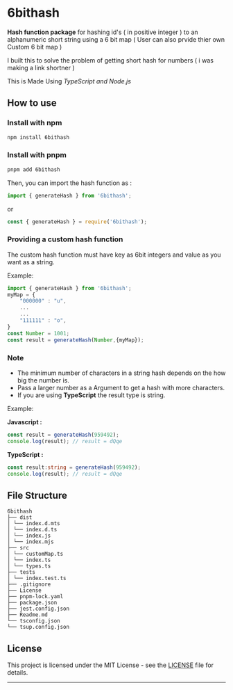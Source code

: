 # 6bithash 

**Hash function package** for hashing id's ( in positive integer ) to an alphanumeric short string using a 6 bit map ( User can also prvide thier own Custom 6 bit map ) 

I built this to solve the problem of getting short hash for numbers ( i was making a link shortner )

This is Made Using *TypeScript and Node.js*

## How to use


### Install with npm

```bash
npm install 6bithash
```

### Install with pnpm
```bash
pnpm add 6bithash
```

Then, you can import the hash function as :

```js
import { generateHash } from '6bithash';
```
or

```js
const { generateHash } = require('6bithash');
```
### Providing a custom hash function

The custom hash function must have key as 6bit integers and value as you want as a string. 

Example: 
```js
import { generateHash } from '6bithash';
myMap = {
    "000000" : "u",
    ...
    ...
    "111111" : "o",
}
const Number = 1001;
const result = generateHash(Number,{myMap});
```

### Note

- The minimum number of characters in a string hash depends on the how big the number is.
- Pass a larger number as a Argument to get a hash with more characters.
- If you are using **TypeScript** the result type is string.

Example: 

**Javascript :** 
```js
const result = generateHash(959492);
console.log(result); // result = dQqe
```
**TypeScript :**
```ts
const result:string = generateHash(959492);
console.log(result); // result = dQqe
```

## File Structure

    6bithash
    ├── dist
    │ └── index.d.mts
    │ └── index.d.ts
    │ └── index.js
    │ └── index.mjs
    ├── src
    │ └── customMap.ts
    │ └── index.ts
    │ └── types.ts
    ├── tests
    │ └── index.test.ts
    ├── .gitignore
    ├── License
    ├── pnpm-lock.yaml
    ├── package.json
    ├── jest.config.json
    ├── Readme.md
    └── tsconfig.json
    └── tsup.config.json

## License

This project is licensed under the MIT License - see the [LICENSE](License) file for details.

---
